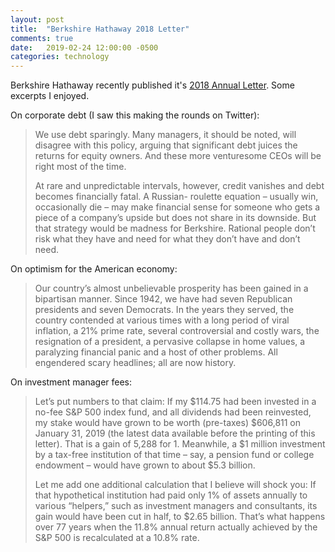 ```yaml
---
layout: post
title:  "Berkshire Hathaway 2018 Letter"
comments: true
date:   2019-02-24 12:00:00 -0500
categories: technology
---
```


Berkshire Hathaway recently published it's [2018 Annual Letter](http://www.berkshirehathaway.com/letters/2018ltr.pdf). Some excerpts I enjoyed.

On corporate debt (I saw this making the rounds on Twitter): 

> We use debt sparingly. Many managers, it should be noted, will disagree with this policy, arguing that significant debt juices the returns for equity owners. And these more venturesome CEOs will be right most of the time. 
>
> At rare and unpredictable intervals, however, credit vanishes and debt becomes financially fatal. A Russian- roulette equation – usually win, occasionally die – may make financial sense for someone who gets a piece of a company’s upside but does not share in its downside. But that strategy would be madness for Berkshire. Rational people don’t risk what they have and need for what they don’t have and don’t need.

On optimism for the American economy: 

> Our country’s almost unbelievable prosperity has been gained in a bipartisan manner. Since 1942, we have had seven Republican presidents and seven Democrats. In the years they served, the country contended at various times with a long period of viral inflation, a 21% prime rate, several controversial and costly wars, the resignation of a president, a pervasive collapse in home values, a paralyzing financial panic and a host of other problems. All engendered scary headlines; all are now history.

On investment manager fees:

> Let’s put numbers to that claim: If my $114.75 had been invested in a no-fee S&P 500 index fund, and all dividends had been reinvested, my stake would have grown to be worth (pre-taxes) $606,811 on January 31, 2019 (the latest data available before the printing of this letter). That is a gain of 5,288 for 1. Meanwhile, a $1 million investment by a tax-free institution of that time – say, a pension fund or college endowment – would have grown to about $5.3 billion.
> 
> Let me add one additional calculation that I believe will shock you: If that hypothetical institution had paid only 1% of assets annually to various “helpers,” such as investment managers and consultants, its gain would have been cut in half, to $2.65 billion. That’s what happens over 77 years when the 11.8% annual return actually achieved by the S&P 500 is recalculated at a 10.8% rate.